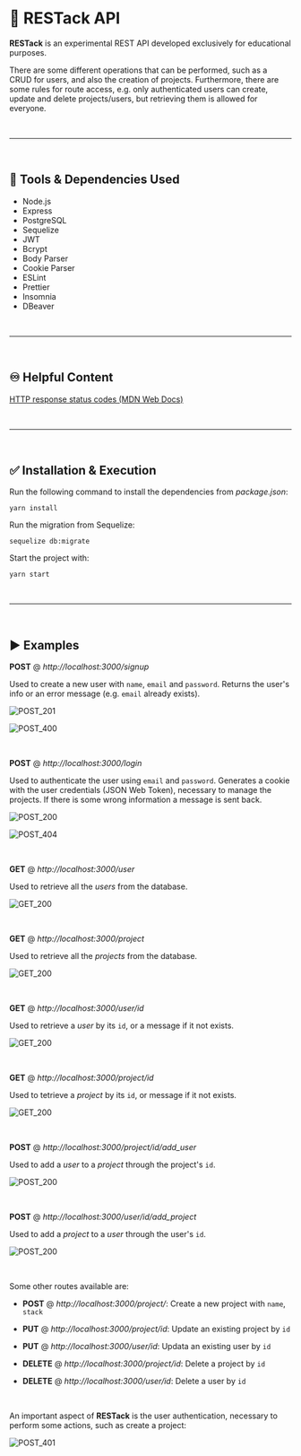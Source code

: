 # 🔄 RESTack API

**RESTack** is an experimental REST API developed exclusively for educational purposes.

There are some different operations that can be performed, such as a CRUD for users, and also the creation of projects. Furthermore, there are some rules for route access, e.g. only authenticated users can create, update and delete projects/users, but retrieving them is allowed for everyone.

<br/>

---

<br/>

## 💟 Tools & Dependencies Used

- Node.js
- Express
- PostgreSQL
- Sequelize
- JWT
- Bcrypt
- Body Parser
- Cookie Parser
- ESLint
- Prettier
- Insomnia
- DBeaver

<br/>

---

<br/>

## ♾️ Helpful Content

[HTTP response status codes (MDN Web Docs)](https://developer.mozilla.org/en-US/docs/Web/HTTP/Status)

<br/>

---

<br/>

## ✅ Installation & Execution

Run the following command to install the dependencies from _package.json_:

`yarn install`

Run the migration from Sequelize:

`sequelize db:migrate`

Start the project with:

`yarn start`

<br/>

---

<br/>

## ▶️ Examples

**POST** @ _http://localhost:3000/signup_

Used to create a new user with `name`, `email` and `password`. Returns the user's info or an error message (e.g. `email` already exists).

![POST_201](assets/post-signup-201.png)

![POST_400](assets/post-signup-400.png)

<br/>

**POST** @ _http://localhost:3000/login_

Used to authenticate the user using `email` and `password`. Generates a cookie with the user credentials (JSON Web Token), necessary to manage the projects. If there is some wrong information a message is sent back.

![POST_200](assets/post-login-200.png)

![POST_404](assets/post-login-404.png)

<br/>

**GET** @ _http://localhost:3000/user_

Used to retrieve all the _users_ from the database.

![GET_200](assets/get-user-200.png)

<br/>

**GET** @ _http://localhost:3000/project_

Used to retrieve all the _projects_ from the database.

![GET_200](assets/get-project-200.png)

<br/>

**GET** @ _http://localhost:3000/user/id_

Used to retrieve a _user_ by its `id`, or a message if it not exists.

![GET_200](assets/get-user-id-200.png)

<br/>

**GET** @ _http://localhost:3000/project/id_

Used to tetrieve a _project_ by its `id`, or message if it not exists.

![GET_200](assets/get-project-id-200.png)

<br/>

**POST** @ _http://localhost:3000/project/id/add_user_

Used to add a _user_ to a _project_ through the project's `id`.

![POST_200](assets/post-user-to-project-200.png)

<br/>

**POST** @ _http://localhost:3000/user/id/add_project_

Used to add a _project_ to a _user_ through the user's `id`.

![POST_200](assets/post-project-to-user-200.png)

<br/>

Some other routes available are:

- **POST** @ _http://localhost:3000/project/_: Create a new project with `name`, `stack`

- **PUT** @ _http://localhost:3000/project/id_: Update an existing project by `id`

- **PUT** @ _http://localhost:3000/user/id_: Updata an existing user by `id`

- **DELETE** @ _http://localhost:3000/project/id_: Delete a project by `id`

- **DELETE** @ _http://localhost:3000/user/id_: Delete a user by `id`

<br/>

An important aspect of **RESTack** is the user authentication, necessary to perform some actions, such as create a project:

![POST_401](/assets/post-project-401.png)
